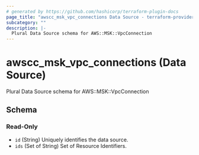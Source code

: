 ```yaml
---
# generated by https://github.com/hashicorp/terraform-plugin-docs
page_title: "awscc_msk_vpc_connections Data Source - terraform-provider-awscc"
subcategory: ""
description: |-
  Plural Data Source schema for AWS::MSK::VpcConnection
---
```


# awscc_msk_vpc_connections (Data Source)

Plural Data Source schema for AWS::MSK::VpcConnection



<!-- schema generated by tfplugindocs -->
## Schema

### Read-Only

- `id` (String) Uniquely identifies the data source.
- `ids` (Set of String) Set of Resource Identifiers.

